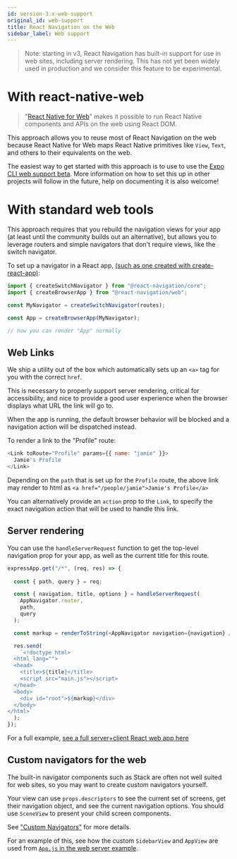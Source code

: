 ```yaml
---
id: version-3.x-web-support
original_id: web-support
title: React Navigation on the Web
sidebar_label: Web support
---
```


> Note: starting in v3, React Navigation has built-in support for use in web sites, including server rendering. This has not yet been widely used in production and we consider this feature to be experimental.

# With react-native-web

> "[React Native for Web](https://github.com/necolas/react-native-web)" makes it possible to run React Native components and APIs on the web using React DOM.

This approach allows you to reuse most of React Navigation on the web because React Native for Web maps React Native primitives like `View`, `Text`, and others to their equivalents on the web.

The easiest way to get started with this approach is to use to use the [Expo CLI web support beta](https://blog.expo.io/expo-cli-and-sdk-web-support-beta-d0c588221375). More information on how to set this up in other projects will follow in the future, help on documenting it is also welcome!

# With standard web tools

This approach requires that you rebuild the navigation views for your app (at least until the community builds out an alternative), but allows you to leverage routers and simple navigators that don't require views, like the switch navigator.

To set up a navigator in a React app, [(such as one created with create-react-app)](https://github.com/react-navigation/example-web):

```js
import { createSwitchNavigator } from "@react-navigation/core";
import { createBrowserApp } from "@react-navigation/web";

const MyNavigator = createSwitchNavigator(routes);

const App = createBrowserApp(MyNavigator);

// now you can render "App" normally
```

## Web Links

We ship a utility out of the box which automatically sets up an `<a>` tag for you with the correct `href`.

This is necessary to properly support server rendering, critical for accessibility, and nice to provide a good user experience when the browser displays what URL the link will go to.

When the app is running, the default browser behavior will be blocked and a navigation action will be dispatched instead.

To render a link to the "Profile" route:

```js
<Link toRoute="Profile" params={{ name: "jamie" }}>
  Jamie's Profile
</Link>
```

Depending on the `path` that is set up for the `Profile` route, the above link may render to html as `<a href="/people/jamie">Jamie's Profile</a>`

You can alternatively provide an `action` prop to the `Link`, to specify the exact navigation action that will be used to handle this link.

## Server rendering

You can use the `handleServerRequest` function to get the top-level navigation prop for your app, as well as the current title for this route.

```js
expressApp.get("/*", (req, res) => {
  
  const { path, query } = req;

  const { navigation, title, options } = handleServerRequest(
    AppNavigator.router,
    path,
    query
  );

  const markup = renderToString(<AppNavigator navigation={navigation} />);

  res.send(
    `<!doctype html>
  <html lang="">
  <head>
    <title>${title}</title>
    <script src="main.js"></script>
  </head>
  <body>
    <div id="root">${markup}</div>
  </body>
</html>`
  );
});
```

For a full example, [see a full server+client React web app here](https://github.com/react-navigation/web-server-example)

## Custom navigators for the web

The built-in navigator components such as Stack are often not well suited for web sites, so you may want to create custom navigators yourself.

Your view can use `props.descriptors` to see the current set of screens, get their navigation object, and see the current navigation options. You should use `SceneView` to present your child screen components.

See ["Custom Navigators"](custom-navigators.html) for more details.

For an example of this, see how the custom `SidebarView` and `AppView` are used from [`App.js` in the web server example](https://github.com/react-navigation/web-server-example/blob/master/src/App.js).

